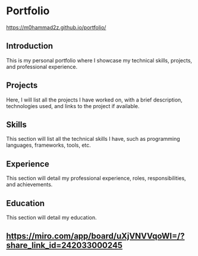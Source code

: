 # Portfolio

https://m0hammad2z.github.io/portfolio/

## Introduction
This is my personal portfolio where I showcase my technical skills, projects, and professional experience.

## Projects
Here, I will list all the projects I have worked on, with a brief description, technologies used, and links to the project if available.

## Skills
This section will list all the technical skills I have, such as programming languages, frameworks, tools, etc.

## Experience
This section will detail my professional experience, roles, responsibilities, and achievements.

## Education
This section will detail my education.

## https://miro.com/app/board/uXjVNVVqoWI=/?share_link_id=242033000245
